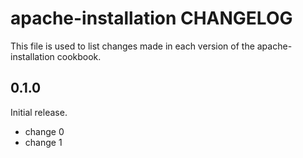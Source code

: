 # apache-installation CHANGELOG

This file is used to list changes made in each version of the apache-installation cookbook.

## 0.1.0

Initial release.

- change 0
- change 1
